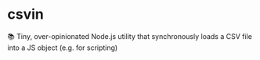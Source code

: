 # csvin
📚 Tiny, over-opinionated Node.js utility that synchronously loads a CSV file into a JS object (e.g. for scripting)
